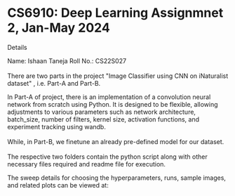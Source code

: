 
# CS6910: Deep Learning Assignmnet 2, Jan-May 2024

Details

Name: Ishaan Taneja
Roll No.: CS22S027
</br>
</br>
There are two parts in the project "Image Classifier using CNN on iNaturalist dataset" , i.e. Part-A and Part-B. 


In Part-A of project, there is an implementation of a convolution neural network from scratch using Python. It is designed to be flexible, allowing adjustments to various parameters such as network architecture, batch_size, number of filters, kernel size, activation functions, and experiment tracking using wandb.
</br>
</br>
While, in Part-B, we finetune an already pre-defined model for our dataset. 
</br>
</br>
The respective two folders contain the python script along with other necessary files required and readme file for execution.

The sweep details for choosing the hyperparameters, runs, sample images, and related plots can be viewed at:
